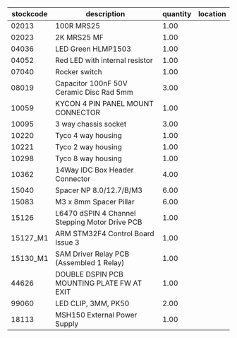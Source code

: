 |stockcode|description|quantity|location|
|---------|-----------|--------|--------|
|02013|100R MRS25|1.00||
|02023|2K MRS25 MF|1.00||
|04036|LED Green HLMP1503|1.00||
|04052|Red LED with internal resistor|1.00||
|07040|Rocker switch|1.00||
|08019|Capacitor 100nF 50V Ceramic Disc Rad 5mm|3.00||
|10059|KYCON 4 PIN PANEL MOUNT CONNECTOR|1.00||
|10095|3 way chassis socket|3.00||
|10220|Tyco 4 way housing|1.00||
|10221|Tyco 2 way housing|1.00||
|10298|Tyco 8 way housing|1.00||
|10362|14Way IDC Box Header Connector|4.00||
|15040|Spacer NP 8.0/12.7/B/M3|6.00||
|15083|M3 x 8mm Spacer Pillar|6.00||
|15126|L6470 dSPIN 4 Channel Stepping Motor Drive PCB|1.00||
|15127_M1|ARM STM32F4 Control Board Issue 3|1.00||
|15130_M1|SAM Driver Relay PCB (Assembled 1 Relay)|1.00||
|44626|DOUBLE DSPIN PCB MOUNTING PLATE FW AT EXIT|1.00||
|99060|LED CLIP, 3MM, PK50|2.00||
|18113|MSH150 External Power Supply|1.00||
